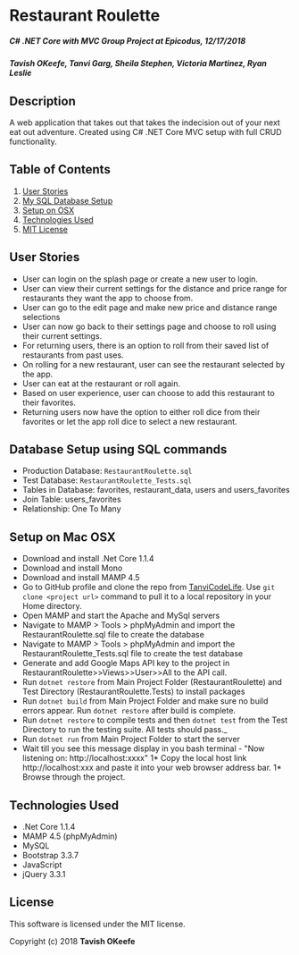 # **Restaurant Roulette**
#####  C# .NET Core with MVC Group Project at Epicodus, 12/17/2018
##### Tavish OKeefe, Tanvi Garg, Sheila Stephen, Victoria Martinez, Ryan Leslie


## Description
A web application that takes out that takes the indecision out of your next eat out adventure. Created using C# .NET Core MVC setup with full CRUD functionality.

## Table of Contents
  1. [User Stories](#specs-work)
  2. [My SQL Database Setup](#db-setup)
  2. [Setup on OSX](#setup)
  3. [Technologies Used](#Tech-used)
  4. [MIT License](#mit-lic)


## User Stories <a name="specs-work"></a>
* User can login on the splash page or create a new user to login.
* User can view their current settings for the distance and price range for restaurants they want the app to choose from.
* User can go to the edit page and make new price and distance range selections
* User can now go back to their settings page and choose to roll using their current settings.
* For returning users, there is an option to roll from their saved list of restaurants from past uses.
* On rolling for a new restaurant, user can see the restaurant selected by the app.
* User can eat at the restaurant or roll again.
* Based on user experience, user can choose to add this restaurant to their favorites.
* Returning users now have the option to either roll dice from their favorites or let the app roll dice to select a new restaurant.


## Database Setup using SQL commands<a name="db-setup"></a>
* Production Database: `RestaurantRoulette.sql`
* Test Database: `RestaurantRoulette_Tests.sql`
* Tables in Database:  favorites, restaurant_data, users and users_favorites
* Join Table: users_favorites
* Relationship: One To Many

## Setup on Mac OSX<a name="setup"></a>
* Download and install .Net Core 1.1.4
* Download and install Mono
* Download and install MAMP 4.5
* Go to GitHub profile and clone the repo from [TanviCodeLife](https://github.com/TanviCodeLife/hair-salon.git). Use `git clone <project url>` command to pull it to a local repository in your Home directory.
* Open MAMP and start the Apache and MySql servers
* Navigate to MAMP > Tools > phpMyAdmin and import the RestaurantRoulette.sql file to create the database
* Navigate to MAMP > Tools > phpMyAdmin and import the RestaurantRoulette_Tests.sql file to create the test database
* Generate and add Google Maps API key to the project in RestaurantRoulette>>Views>>User>>All to the API call.
* Run `dotnet restore` from Main Project Folder (RestaurantRoulette) and Test Directory (RestaurantRoulette.Tests) to install packages
* Run `dotnet build` from Main Project Folder and make sure no build errors appear. Run `dotnet restore` after build is complete.
* Run `dotnet restore` to compile tests and then `dotnet test` from the Test Directory to run the testing suite. All tests should pass._
* Run `dotnet run` from Main Project Folder to start the server
* Wait till you see this message display in you bash terminal - "Now listening on: http://localhost:xxxx"
1* Copy the local host link http://localhost:xxx and paste it into your web browser address bar.
1* Browse through the project.

## Technologies Used<a name="Tech-used"></a>

* .Net Core 1.1.4
* MAMP 4.5 (phpMyAdmin)
* MySQL
* Bootstrap 3.3.7
* JavaScript
* jQuery 3.3.1

## License<a name="mit-lic"></a>

This software is licensed under the MIT license.

Copyright (c) 2018 **Tavish OKeefe**
